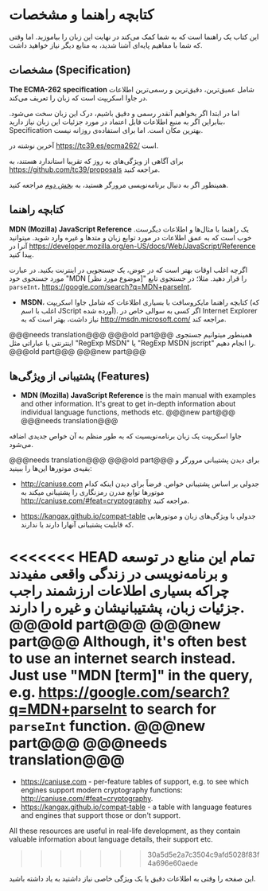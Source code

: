 # کتابچه راهنما و مشخصات

این کتاب یک راهنما است که به شما کمک می‌کند در نهایت این زبان را بیاموزید. اما وقتی که شما با مفاهیم پایه‌ای آشنا شدید، به منابع دیگر نیاز خواهید داشت.
## مشخصات (Specification)

**The ECMA-262 specification** شامل عمیق‌ترین، دقیق‌ترین و رسمی‌ترین اطلاعات در جاوا اسکریپت است که زبان را تعریف می‌کند.

اما در ابتدا اگر بخواهیم آنقدر رسمی و دقیق باشیم، درک این زبان سخت می‌شود. بنابراین اگر به منبع اطلاعات قابل اعتماد در مورد جزئیات این زبان نیاز دارید، Specification بهترین مکان است. اما برای استفاده‌ی روزانه نیست.

آخرین نوشته در <https://tc39.es/ecma262/> است.

برای آگاهی از ویژگی‌های به روز که تقریبا استاندارد هستند، به <https://github.com/tc39/proposals> مراجعه کنید.

همینطور اگر به دنبال برنامه‌نویسی مرورگر هستید، به [بخش دوم](info:browser-environment) مراجعه کنید.
## کتابچه راهنما

**MDN (Mozilla) JavaScript Reference** یک راهنما با مثال‌ها و اطلاعات دیگرست. خوب است که به عمق اطلاعات در مورد توابع زبان و متدها و غیره وارد شوید.
میتوانید آنرا در <https://developer.mozilla.org/en-US/docs/Web/JavaScript/Reference> پیدا کنید. 

اگرچه اغلب اوقات بهتر است که در عوض، یک جستجویی در اینترنت بکنید. در عبارت مورد جستجوی خود "MDN [موضوع مورد نظر]" را قرار دهید. مثلا؛ در جستجوی تابع `parseInt`، <https://google.com/search?q=MDN+parseInt>.

- **MSDN**، کتابچه راهنما مایکروسافت با بسیاری اطلاعات که شامل جاوا اسکریپت (که اغلب با اسم JScript آورده شده). اگر کسی به سوالی خاص در Internet Explorer نیاز داشت، بهتر است که به <http://msdn.microsoft.com/> مراجعه کند.

@@@needs translation@@@
@@@old part@@@
همینطور میتوانیم جستجوی اینترنتی با عباراتی مثل "RegExp MSDN" یا "RegExp MSDN jscript" را انجام دهیم.
@@@old part@@@
@@@new part@@@
## پشتیبانی از ویژگی‌ها (Features)
- **MDN (Mozilla) JavaScript Reference** is the main manual with examples and other information. It's great to get in-depth information about individual language functions, methods etc.
@@@new part@@@
@@@needs translation@@@

جاوا اسکریپت یک زبان برنامه‌نویسیت که به طور منظم به آن خواص جدیدی اضافه می‌شود. 

@@@needs translation@@@
@@@old part@@@
برای دیدن پشتیبانی مرورگر و بقیه‌ی موتورها این‌ها را ببینید:

- <http://caniuse.com> جدولی بر اساس پشتیبانی خواص. فرضاً برای دیدن اینکه کدام موتورها توابع مدرن  رمزنگاری را پشتیبانی میکند به <http://caniuse.com/#feat=cryptography> مراجعه کنید.

- <https://kangax.github.io/compat-table> جدولی با ویژگی‌های زبان و موتورهایی که قابلیت پشتیبانی آنهارا دارند یا ندارند.

<<<<<<< HEAD
تمام این منابع در توسعه و برنامه‌نویسی‌ در زندگی واقعی مفیدند چراکه بسیاری اطلاعات ارزشمند راجب جزئیات زبان، پشتیبانیشان و غیره را دارند.
@@@old part@@@
@@@new part@@@
Although, it's often best to use an internet search instead. Just use "MDN [term]" in the query, e.g. <https://google.com/search?q=MDN+parseInt> to search for `parseInt` function.
@@@new part@@@
@@@needs translation@@@
=======
- <https://caniuse.com> - per-feature tables of support, e.g. to see which engines support modern cryptography functions: <http://caniuse.com/#feat=cryptography>.
- <https://kangax.github.io/compat-table> - a table with language features and engines that support those or don't support.

All these resources are useful in real-life development, as they contain valuable information about language details, their support etc.
>>>>>>> 30a5d5e2a7c3504c9afd5028f83f4a696e60aede

این صفحه را وقتی به اطلاعات دقیق یا یک ویژگی خاصی نیاز داشتید به یاد داشته باشید.
